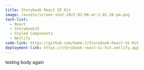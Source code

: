 ```yaml
---
title: Storybook React UI Kit
image: /assets/screen-shot-2022-02-06-at-2.02.20-pm.png
tech-list:
  - React
  - StorybookJS
  - Styled Components
  - Netlify
code-link: https://github.com/Hamm-J/Storybook-React-UI-Kit
deployment-link: https://storybook-react-ui-kit.netlify.app
---
```


testing body again
